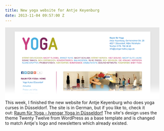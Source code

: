 ```yaml
---
title: New yoga website for Antje Keyenburg
date: 2013-11-04 09:57:00 Z
---
```


[![Iyengar yoga in Düsseldorf](/uploads/2013/11/yoga-banner1.jpg)](/uploads/2013/11/yoga-banner1.jpg) This week, I finished the new website for Antje Keyenburg who does yoga curses in Düsseldorf. The site is in German, but if you like to, check it out: [Raum für Yoga - Iyengar Yoga in Düsseldorf](http://www.iyengar-hatha-yoga.de/) The site's design uses the theme Twenty Twelve from WordPress as a base template and is changed to match Antje's logo and newsletters which already existed.